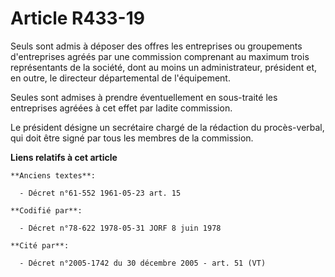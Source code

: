 # Article R433-19

Seuls sont admis à déposer des offres les entreprises ou groupements d'entreprises agréés par une commission comprenant au
maximum trois représentants de la société, dont au moins un administrateur, président et, en outre, le directeur
départemental de l'équipement.

Seules sont admises à prendre éventuellement en sous-traité les entreprises agréées à cet effet par ladite commission.

Le président désigne un secrétaire chargé de la rédaction du procès-verbal, qui doit être signé par tous les membres de la
commission.

**Liens relatifs à cet article**

	**Anciens textes**:

	  - Décret n°61-552 1961-05-23 art. 15

	**Codifié par**:

	  - Décret n°78-622 1978-05-31 JORF 8 juin 1978

	**Cité par**:

	  - Décret n°2005-1742 du 30 décembre 2005 - art. 51 (VT)

